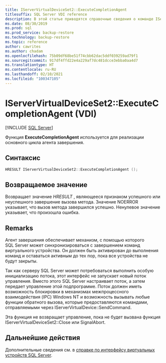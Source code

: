 ```yaml
---
title: IServerVirtualDeviceSet2::ExecuteCompletionAgent
titlesuffix: SQL Server VDI reference
description: В этой статье приводятся справочные сведения о команде IServerVirtualDeviceSet2::ExecuteCompletionAgent.
ms.date: 08/30/2019
ms.prod: sql
ms.prod_service: backup-restore
ms.technology: backup-restore
ms.topic: reference
author: cawrites
ms.author: chadam
ms.openlocfilehash: 75b09df68be51f74cbb62dac5ddf039259ad79f1
ms.sourcegitcommit: 917df4ffd22e4a229af7dc481dcce3ebba0aa4d7
ms.translationtype: HT
ms.contentlocale: ru-RU
ms.lasthandoff: 02/10/2021
ms.locfileid: "100347105"
---
```

# <a name="iservervirtualdeviceset2executecompletionagent-vdi"></a>IServerVirtualDeviceSet2::ExecuteCompletionAgent (VDI)

[!INCLUDE [SQL Server](../../../includes/applies-to-version/sqlserver.md)]

Функция **ExecuteCompletionAgent** используется для реализации основного цикла агента завершения.

## <a name="syntax"></a>Синтаксис

```c
HRESULT IServerVirtualDeviceSet2::ExecuteCompletionAgent ();
```

## <a name="return-value"></a>Возвращаемое значение

Возвращает значение *HRESULT* , являющееся признаком успешного или неуспешного завершение вызова метода. Значение NOERROR указывает, что вызов метода завершился успешно. Ненулевое значение указывает, что произошла ошибка.

## <a name="remarks"></a>Remarks

Агент завершения обеспечивает механизм, с помощью которого SQL Server может синхронизироваться с завершением команд виртуального устройства. Он должен быть активирован до выполнения команд и оставаться активным до тех пор, пока все устройства не будут закрыты.

Так как серверу SQL Server может потребоваться выполнить особую инициализацию потока, этот интерфейс не запускает новый поток управления. Вместо этого SQL Server настраивает поток, а затем передает управление этой подпрограмме. Поток должен иметь возможность блокировки в механизмах межпроцессного взаимодействия (IPC) Windows NT и возможность вызывать любые функции обратного вызова, которые предоставляются командами, отправляемыми через IServerVirtualDevice::SendCommand.

Эта функция не возвращает управление, пока не будет вызвана функция IServerVirtualDeviceSet2::Close или SignalAbort.

## <a name="next-steps"></a>Дальнейшие действия

Дополнительные сведения см. в [справке по интерфейсу виртуальных устройств SQL Server](reference-virtual-device-interface.md).